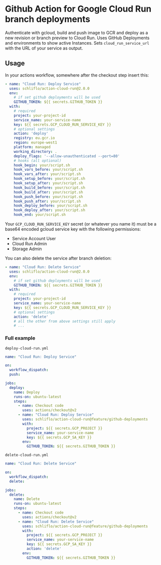 # Github Action for Google Cloud Run branch deployments

Authenticate with gcloud, build and push image to GCR and deploy as a new revision or branch preview to Cloud Run.
Uses GitHub Deployments and environments to show active Instances.
Sets `cloud_run_service_url` with the URL of your service as output.

## Usage

In your actions workflow, somewhere after the checkout step insert this:

```yaml
- name: "Cloud Run: Deploy Service"
  uses: schliflo/action-cloud-run@2.0.0
  env:
    # if set github deployments will be used
    GITHUB_TOKEN: ${{ secrets.GITHUB_TOKEN }}
  with:
    # required
    project: your-project-id
    service_name: your-service-name
    key: ${{ secrets.GCP_CLOUD_RUN_SERVICE_KEY }}
    # optional settings
    action: 'deploy'
    registry: eu.gcr.io
    region: europe-west1
    platform: managed
    working_directory: .
    deploy_flags: '--allow-unauthenticated --port=80'
    # hooks (all optional)
    hook_begin: your/script.sh
    hook_vars_before: your/script.sh
    hook_vars_after: your/script.sh
    hook_setup_before: your/script.sh
    hook_setup_after: your/script.sh
    hook_build_before: your/script.sh
    hook_build_after: your/script.sh
    hook_push_before: your/script.sh
    hook_push_after: your/script.sh
    hook_deploy_before: your/script.sh
    hook_deploy_after: your/script.sh
    hook_end: your/script.sh
```

Your `GCP_CLOUD_RUN_SERVICE_KEY` secret (or whatever you name it) must be a base64 encoded
gcloud service key with the following permissions:

- Service Account User
- Cloud Run Admin
- Storage Admin


You can also delete the service after branch deletion:

```yaml
- name: "Cloud Run: Delete Service"
  uses: schliflo/action-cloud-run@2.0.0
  env: 
    # if set github deployments will be used
    GITHUB_TOKEN: ${{ secrets.GITHUB_TOKEN }}
  with:
    # required
    project: your-project-id
    service_name: your-service-name
    key: ${{ secrets.GCP_CLOUD_RUN_SERVICE_KEY }}
    # optional settings
    action: 'delete'
    # all the other from above settings still apply
    # ...
```

### Full example

`deploy-cloud-run.yml`
```yaml
name: "Cloud Run: Deploy Service"

on:
  workflow_dispatch:
  push:

jobs:
  deploy:
    name: Deploy
    runs-on: ubuntu-latest
    steps:
      - name: Checkout code
        uses: actions/checkout@v2
      - name: "Cloud Run: Deploy Service"
        uses: schliflo/action-cloud-run@feature/github-deployments
        with:
          project: ${{ secrets.GCP_PROJECT }}
          service_name: your-service-name
          key: ${{ secrets.GCP_SA_KEY }}
        env:
          GITHUB_TOKEN: ${{ secrets.GITHUB_TOKEN }}
```

`delete-cloud-run.yml`
```yaml
name: "Cloud Run: Delete Service"

on:
  workflow_dispatch:
  delete:

jobs:
  delete:
    name: Delete
    runs-on: ubuntu-latest
    steps:
      - name: Checkout code
        uses: actions/checkout@v2
      - name: "Cloud Run: Delete Service"
        uses: schliflo/action-cloud-run@feature/github-deployments
        with:
          project: ${{ secrets.GCP_PROJECT }}
          service_name: your-service-name
          key: ${{ secrets.GCP_SA_KEY }}
          action: 'delete'
        env:
          GITHUB_TOKEN: ${{ secrets.GITHUB_TOKEN }}
```
